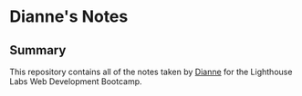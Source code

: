# Dianne's Notes
## Summary

This repository contains all of the notes taken by [Dianne](https://github.com/diannegabriel) for the Lighthouse Labs Web Development Bootcamp.